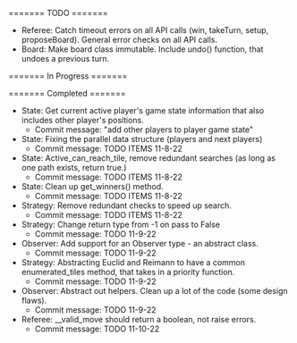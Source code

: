 ======= TODO =======
* Referee: Catch timeout errors on all API calls (win, takeTurn, setup, proposeBoard). General error checks on all API calls.
* Board: Make board class immutable. Include undo() function, that undoes a previous turn.

======= In Progress =======


======= Completed =======
* State: Get current active player's game state information that also includes other player's positions.
    * Commit message: "add other players to player game state"
* State: Fixing the parallel data structure (players and next players)
    * Commit message: TODO ITEMS 11-8-22
* State: Active_can_reach_tile, remove redundant searches (as long as one path exists, return true.)
    * Commit message: TODO ITEMS 11-8-22
* State: Clean up get_winners() method.
    * Commit message: TODO ITEMS 11-8-22
* Strategy: Remove redundant checks to speed up search.
    * Commit message: TODO ITEMS 11-8-22
* Strategy: Change return type from -1 on pass to False
    * Commit message: TODO 11-9-22
* Observer: Add support for an Observer type - an abstract class.
    * Commit message: TODO 11-9-22
* Strategy: Abstracting Euclid and Reimann to have a common enumerated_tiles method, that takes in a priority function.
    * Commit message: TODO 11-9-22
* Observer: Abstract out helpers. Clean up a lot of the code (some design flaws).
    * Commit message: TODO 11-9-22
* Referee: __valid_move should return a boolean, not raise errors.
    * Commit message: TODO 11-10-22
